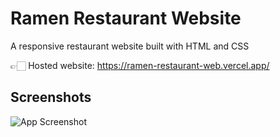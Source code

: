 # Ramen Restaurant Website

A responsive restaurant website built with HTML and CSS

👉🏻 Hosted website: https://ramen-restaurant-web.vercel.app/



## Screenshots
![App Screenshot](https://github.com/user-attachments/assets/0802ee05-460e-4a16-bc41-9064f0571df2)
